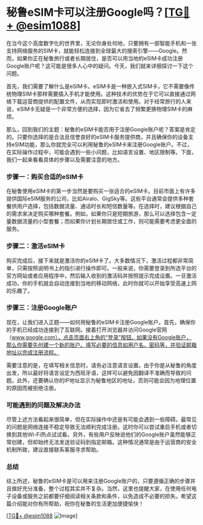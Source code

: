 # 秘鲁eSIM卡可以注册Google吗？[[TG💪+ @esim1088](https://t.me/s/esim1088)]

在当今这个高度数字化的世界里，无论你身处何地，只要拥有一部智能手机和一张支持网络服务的SIM卡，就能轻松连接到全球最大的搜索引擎——Google。然而，如果你正在秘鲁旅行或者长期居住，是否可以用当地的eSIM卡成功注册Google账户呢？这可能是很多人心中的疑问。今天，我们就来详细探讨一下这个问题。

首先，我们需要了解什么是eSIM卡。eSIM卡是一种嵌入式SIM卡，它不需要像传统物理SIM卡那样需要插入手机才能使用。这种技术的优势在于它可以直接通过网络下载运营商提供的配置文件，从而实现即时激活和使用。对于经常旅行的人来说，eSIM卡无疑是一个非常方便的选择，因为它省去了频繁更换物理SIM卡的麻烦。

那么，回到我们的主题：秘鲁的eSIM卡能否用于注册Google账户呢？答案是肯定的。只要你选择的是合法且信誉良好的eSIM卡服务提供商，并且确保你的设备支持eSIM功能，那么你就完全可以利用秘鲁的eSIM卡来注册Google账户。不过，在实际操作过程中，可能会遇到一些小问题，比如语言设置、地区限制等。下面，我们一起来看看具体的步骤以及需要注意的地方。

### 步骤一：购买合适的eSIM卡

在秘鲁使用eSIM卡的第一步当然是要购买一张适合的eSIM卡。目前市面上有许多提供国际eSIM服务的公司，比如Airalo、GigSky等。这些平台通常会提供多种套餐供用户选择，包括数据流量、通话时长和短信数量等。在选择时，建议根据自己的需求来决定购买哪种套餐。例如，如果你只是短期旅游，那么可以选择包含一定量数据流量的小型套餐；而如果你计划长期居住或工作，则可能需要考虑更全面的服务。

### 步骤二：激活eSIM卡

购买完成后，接下来就是激活你的eSIM卡了。大多数情况下，激活过程都非常简单，只需按照说明书上的指引进行操作即可。一般来说，你需要登录到所选平台的官方网站或者应用程序中，然后输入收到的激活码并按照提示完成设置。一旦激活成功，你的手机就会自动连接到当地的移动网络，此时你就可以开始享受高速上网的乐趣了。

### 步骤三：注册Google账户

现在，让我们进入正题——如何用秘鲁的eSIM卡注册Google账户。首先，确保你的手机已经成功连接到了互联网。接着打开浏览器并访问Google官网（www.google.com），点击页面右上角的“登录”按钮。如果没有Google账户，那么你需要先创建一个新的账户。填写必要的信息如用户名、密码等，并验证邮箱地址以完成注册流程。

需要注意的是，在填写相关信息时，请务必注意语言设置。由于你是从秘鲁的角度出发，所以最好将语言设定为西班牙语，这样可以避免因翻译不准确而导致的问题。此外，还要确认你的IP地址显示为秘鲁地区的地址，否则可能会因为地理位置的原因而被拒绝注册。

### 可能遇到的问题及解决办法

尽管上述方法看起来很简单，但在实际操作中还是有可能会遇到一些障碍。最常见的问题是网络连接不稳定导致无法顺利完成注册。这时你可以尝试重启手机或者切换到其他Wi-Fi热点试试看。另外，有些用户反映说他们的Google账户虽然能够正常创建，但却始终无法发送验证码到指定邮箱。这种情况通常是由于运营商的安全机制所致，建议直接联系客服寻求帮助。

### 总结

综上所述，秘鲁的eSIM卡是可以用来注册Google账户的，只要遵循正确的步骤并且做好充分准备，整个过程其实并不复杂。当然，这里也提醒大家，在使用任何电子设备或服务之前都要仔细阅读相关条款和条件，以免造成不必要的损失。希望这篇介绍能对你有所帮助，祝你在秘鲁的生活更加便捷愉快！

[[TG💪+ @esim1088](https://t.me/s/esim1088) ![Image](https://i.postimg.cc/4NQfJmqS/Snipaste-2025-05-13-00-14-12.png)]